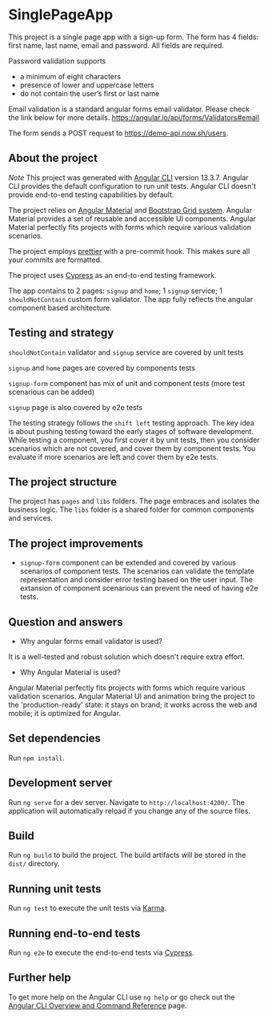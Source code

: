 # SinglePageApp

This project is a single page app with a sign-up form. The form has 4 fields: first name, last name, email and password. All fields are required.

Password validation supports

- a minimum of eight characters
- presence of lower and uppercase letters
- do not contain the user’s first or last name

Email validation is a standard angular forms email validator. Please check the link below for more details.
https://angular.io/api/forms/Validators#email

The form sends a POST request to https://demo-api.now.sh/users.

## About the project

_Note_ This project was generated with [Angular CLI](https://github.com/angular/angular-cli) version 13.3.7.
Angular CLI provides the default configuration to run unit tests. Angular CLI doesn't provide end-to-end testing capabilities by default.

The project relies on [Angular Material](https://material.angular.io/) and [Bootstrap Grid system](https://getbootstrap.com/). Angular Material provides a set of reusable and accessible UI components. Angular Material perfectly fits projects with forms which require various validation scenarios.

The project employs [prettier](https://prettier.io/docs/en/install.html) with a pre-commit hook. This makes sure all your commits are formatted.

The project uses [Cypress](https://www.cypress.io/) as an end-to-end testing framework.

The app contains to 2 pages: `signup` and `home`; 1 `signup` service; 1 `shouldNotContain` custom form validator. The app fully reflects the angular component based architecture.

## Testing and strategy

`shouldNotContain` validator and `signup` service are covered by unit tests

`signup` and `home` pages are covered by components tests

`signup-form` component has mix of unit and component tests (more test scenarious can be added)

`signup` page is also covered by e2e tests

The testing strategy follows the `shift left` testing approach. The key idea is about pushing testing toward the early stages of software development. While testing a component, you first cover it by unit tests, then you consider scenarios which are not covered, and cover them by component tests. You evaluate if more scenarios are left and cover them by e2e tests.

## The project structure

The project has `pages` and `libs` folders. The page embraces and isolates the business logic. The `libs` folder is a shared folder for common components and services.

## The project improvements

- `signup-form` component can be extended and covered by various scenarios of component tests. The scenarios can validate the template representation and consider error testing based on the user input. The extansion of component scenarious can prevent the need of having e2e tests.

## Question and answers

- Why angular forms email validator is used?

It is a well-tested and robust solution which doesn't require extra effort.

- Why Angular Material is used?

Angular Material perfectly fits projects with forms which require various validation scenarios.
Angular Material UI and animation bring the project to the 'production-ready' state: it stays on brand; it works across the web and mobile; it is optimized for Angular.

## Set dependencies

Run `npm install`.

## Development server

Run `ng serve` for a dev server. Navigate to `http://localhost:4200/`. The application will automatically reload if you change any of the source files.

## Build

Run `ng build` to build the project. The build artifacts will be stored in the `dist/` directory.

## Running unit tests

Run `ng test` to execute the unit tests via [Karma](https://karma-runner.github.io).

## Running end-to-end tests

Run `ng e2e` to execute the end-to-end tests via [Cypress](https://www.cypress.io/).

## Further help

To get more help on the Angular CLI use `ng help` or go check out the [Angular CLI Overview and Command Reference](https://angular.io/cli) page.
